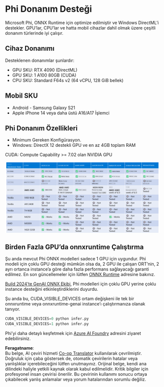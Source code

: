 <!--
CO_OP_TRANSLATOR_METADATA:
{
  "original_hash": "8cdc17ce0f10535da30b53d23fe1a795",
  "translation_date": "2025-05-09T07:49:18+00:00",
  "source_file": "md/01.Introduction/01/01.Hardwaresupport.md",
  "language_code": "tr"
}
-->
# Phi Donanım Desteği

Microsoft Phi, ONNX Runtime için optimize edilmiştir ve Windows DirectML’i destekler. GPU’lar, CPU’lar ve hatta mobil cihazlar dahil olmak üzere çeşitli donanım türlerinde iyi çalışır.

## Cihaz Donanımı  
Desteklenen donanımlar şunlardır:

- GPU SKU: RTX 4090 (DirectML)  
- GPU SKU: 1 A100 80GB (CUDA)  
- CPU SKU: Standard F64s v2 (64 vCPU, 128 GiB bellek)  

## Mobil SKU

- Android - Samsung Galaxy S21  
- Apple iPhone 14 veya daha üstü A16/A17 İşlemci  

## Phi Donanım Özellikleri

- Minimum Gereken Konfigürasyon.  
- Windows: DirectX 12 destekli GPU ve en az 4GB toplam RAM  

CUDA: Compute Capability >= 7.02 olan NVIDIA GPU  

![HardwareSupport](../../../../../translated_images/01.phihardware.925db5699da7752cf486314e6db087580583cfbcd548970f8a257e31a8aa862c.tr.png)

## Birden Fazla GPU’da onnxruntime Çalıştırma

Şu anda mevcut Phi ONNX modelleri sadece 1 GPU için uygundur. Phi modeli için çoklu GPU desteği mümkün olsa da, 2 GPU ile çalışan ORT’nin, 2 ayrı ortanca instance’a göre daha fazla performans sağlayacağı garanti edilmez. En son güncellemeler için lütfen [ONNX Runtime](https://onnxruntime.ai/) adresine bakınız.

[Build 2024’te GenAI ONNX Ekibi](https://youtu.be/WLW4SE8M9i8?si=EtG04UwDvcjunyfC), Phi modelleri için çoklu GPU yerine çoklu instance desteğini etkinleştirdiklerini duyurdu.

Şu anda bu, CUDA_VISIBLE_DEVICES ortam değişkeni ile tek bir onnxruntime veya onnxruntime-genai instance’ı çalıştırmanıza olanak tanıyor.

```Python
CUDA_VISIBLE_DEVICES=0 python infer.py
CUDA_VISIBLE_DEVICES=1 python infer.py
```

Phi’yi daha detaylı keşfetmek için [Azure AI Foundry](https://ai.azure.com) adresini ziyaret edebilirsiniz.

**Feragatname**:  
Bu belge, AI çeviri hizmeti [Co-op Translator](https://github.com/Azure/co-op-translator) kullanılarak çevrilmiştir. Doğruluk için çaba göstersek de, otomatik çevirilerin hatalar veya yanlışlıklar içerebileceğini lütfen unutmayınız. Orijinal belge, kendi ana dilindeki haliyle yetkili kaynak olarak kabul edilmelidir. Kritik bilgiler için profesyonel insan çevirisi önerilir. Bu çevirinin kullanımı sonucu ortaya çıkabilecek yanlış anlamalar veya yorum hatalarından sorumlu değiliz.